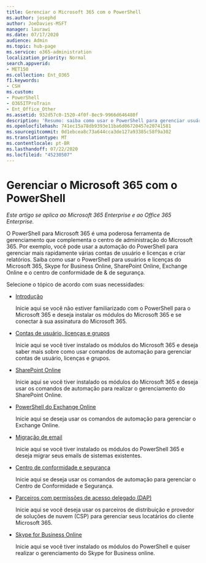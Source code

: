 ```yaml
---
title: Gerenciar o Microsoft 365 com o PowerShell
ms.author: josephd
author: JoeDavies-MSFT
manager: laurawi
ms.date: 07/17/2020
audience: Admin
ms.topic: hub-page
ms.service: o365-administration
localization_priority: Normal
search.appverid:
- MET150
ms.collection: Ent_O365
f1.keywords:
- CSH
ms.custom:
- PowerShell
- O365ITProTrain
- Ent_Office_Other
ms.assetid: 932d57c0-1520-4f0f-8ec9-9966d646480f
description: 'Resumo: saiba como usar o PowerShell para gerenciar usuários e licenças do Microsoft 365, Skype for Business Online, SharePoint Online, Exchange Online e o centro de conformidade de & de segurança.'
ms.openlocfilehash: 741ec15a78db9393e11ba6d06720457e20741581
ms.sourcegitcommit: 0d1ebcea8c73a644cca3de127a93385c58f9a302
ms.translationtype: MT
ms.contentlocale: pt-BR
ms.lasthandoff: 07/22/2020
ms.locfileid: "45230507"
---
```

# <a name="manage-microsoft-365-with-powershell"></a>Gerenciar o Microsoft 365 com o PowerShell

*Este artigo se aplica ao Microsoft 365 Enterprise e ao Office 365 Enterprise.*

O PowerShell para Microsoft 365 é uma poderosa ferramenta de gerenciamento que complementa o centro de administração do Microsoft 365. Por exemplo, você pode usar a automação do PowerShell para gerenciar mais rapidamente várias contas de usuário e licenças e criar relatórios. Saiba como usar o PowerShell para usuários e licenças do Microsoft 365, Skype for Business Online, SharePoint Online, Exchange Online e o centro de conformidade de & de segurança.
  
Selecione o tópico de acordo com suas necessidades:
  
- [Introdução](getting-started-with-office-365-powershell.md)

    Inicie aqui se você não estiver familiarizado com o PowerShell para o Microsoft 365 e deseja instalar os módulos do Microsoft 365 e se conectar à sua assinatura do Microsoft 365.

- [Contas de usuário, licenças e grupos](manage-user-accounts-and-licenses-with-office-365-powershell.md)

    Inicie aqui se você tiver instalado os módulos do Microsoft 365 e deseja saber mais sobre como usar comandos de automação para gerenciar contas de usuário, licenças e grupos.

- [SharePoint Online](https://docs.microsoft.com/office365/enterprise/powershell/manage-sharepoint-online-with-office-365-powershell)

    Inicie aqui se você tiver instalado os módulos do Microsoft 365 e deseja usar os comandos de automação para realizar o gerenciamento do SharePoint Online.

- [PowerShell do Exchange Online](https://docs.microsoft.com/powershell/exchange/exchange-online/exchange-online-powershell)

    Inicie aqui se deseja usar os comandos de automação para gerenciar o Exchange Online.

- [Migração de email](use-powershell-for-email-migration-to-office-365.md)

    Inicie aqui se você tiver instalado os módulos do PowerShell 365 e deseja migrar seus emails de sistemas existentes.

- [Centro de conformidade e segurança](https://docs.microsoft.com/powershell/exchange/office-365-scc/office-365-scc-powershell)

    Inicie aqui se deseja usar os comandos de automação para gerenciar o Centro de Conformidade e Segurança.

- [Parceiros com permissões de acesso delegado (DAP)](manage-office-365-with-windows-powershell-for-delegated-access-permissions-dap-p.md)

    Inicie aqui se você deseja usar os parceiros de distribuição e provedor de soluções de nuvem (CSP) para gerenciar seus locatários do cliente Microsoft 365.

- [Skype for Business Online](manage-skype-for-business-online-with-office-365-powershell.md)

    Inicie aqui se você tiver instalado os módulos do PowerShell e quiser realizar o gerenciamento do Skype for Business online.
